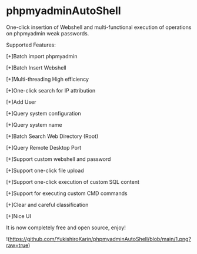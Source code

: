 # phpmyadminAutoShell
One-click insertion of Webshell and multi-functional execution of operations on phpmyadmin weak passwords.



Supported Features:


[+]Batch import phpmyadmin

[+]Batch Insert Webshell

[+]Multi-threading High efficiency

[+]One-click search for IP attribution

[+]Add User

[+]Query system configuration

[+]Query system name

[+]Batch Search Web Directory (Root)

[+]Query Remote Desktop Port

[+]Support custom webshell and password

[+]Support one-click file upload

[+]Support one-click execution of custom SQL content

[+]Support for executing custom CMD commands

[+]Clear and careful classification

[+]Nice UI




It is now completely free and open source, enjoy!

!(https://github.com/YukishiroKarin/phpmyadminAutoShell/blob/main/1.png?raw=true)
